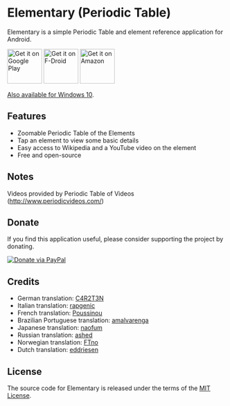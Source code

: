 # Elementary (Periodic Table)

Elementary is a simple Periodic Table and element reference application for Android.

[<img src="https://play.google.com/intl/en_us/badges/static/images/badges/en_badge_web_generic.png"
    alt="Get it on Google Play"
    height="80">](https://play.google.com/store/apps/details?id=com.ultramegatech.ey)
[<img src="https://fdroid.gitlab.io/artwork/badge/get-it-on.png"
    alt="Get it on F-Droid"
    height="80">](https://f-droid.org/packages/com.ultramegatech.ey/)
[<img src="https://i.imgur.com/WGGKLxD.png"
    alt="Get it on Amazon"
    height="80">](https://www.amazon.com/gp/product/B00A3HPLWW)

[Also available for Windows 10](https://github.com/ultramega/elementary-uwp).

## Features

- Zoomable Periodic Table of the Elements
- Tap an element to view some basic details
- Easy access to Wikipedia and a YouTube video on the element
- Free and open-source

## Notes

Videos provided by Periodic Table of Videos (http://www.periodicvideos.com/)

## Donate

If you find this application useful, please consider supporting the project by donating.

[![Donate via PayPal](https://www.paypalobjects.com/en_US/i/btn/btn_donate_LG.gif)](https://www.paypal.com/cgi-bin/webscr?cmd=_s-xclick&hosted_button_id=76UJ7AX8VJT5Q)

## Credits

- German translation: [C4R2T3N](https://github.com/C4R2T3N)
- Italian translation: [rapgenic](https://github.com/rapgenic)
- French translation: [Poussinou](https://github.com/Poussinou)
- Brazilian Portuguese translation: [amalvarenga](https://github.com/amalvarenga)
- Japanese translation: [naofum](https://github.com/naofum)
- Russian translation: [ashed](https://github.com/ashed)
- Norwegian translation: [FTno](https://github.com/FTno)
- Dutch translation: [eddriesen](https://github.com/eddriesen)

## License

The source code for Elementary is released under the terms of the [MIT License](http://sguidetti.mit-license.org/).
